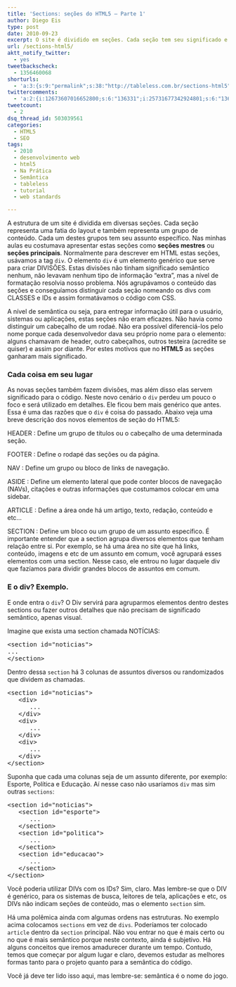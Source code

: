 ```yaml
---
title: 'Sections: seções do HTML5 – Parte 1'
author: Diego Eis
type: post
date: 2010-09-23
excerpt: O site é dividido em seções. Cada seção tem seu significado e carrega informações de diversos assuntos. Os elementos do seção do HTML5 separam cada um desses elementos.
url: /sections-html5/
aktt_notify_twitter:
  - yes
tweetbackscheck:
  - 1356460068
shorturls:
  - 'a:3:{s:9:"permalink";s:38:"http://tableless.com.br/sections-html5";s:7:"tinyurl";s:26:"http://tinyurl.com/3ul3roy";s:4:"isgd";s:19:"http://is.gd/4mycqs";}'
twittercomments:
  - 'a:2:{i:12673607016652800;s:6:"136331";i:25731677342924801;s:6:"136705";}'
tweetcount:
  - 2
dsq_thread_id: 503039561
categories:
  - HTML5
  - SEO
tags:
  - 2010
  - desenvolvimento web
  - html5
  - Na Prática
  - Semântica
  - tableless
  - tutorial
  - web standards

---
```

A estrutura de um site é dividida em diversas seções. Cada seção representa uma fatia do layout e também representa um grupo de conteúdo. Cada um destes grupos tem seu assunto específico. Nas minhas aulas eu costumava apresentar estas seções como **seções mestres** ou **seções principais**. Normalmente para descrever em HTML estas seções, usávamos a tag `div`. O elemento `div` é um elemento genérico que serve para criar DIVISÕES. Estas divisões não tinham significado semântico nenhum, não levavam nenhum tipo de informação &#8220;extra&#8221;, mas a nível de formatação resolvia nosso problema. Nós agrupávamos o conteúdo das seções e conseguíamos distinguir cada seção nomeando os divs com CLASSES e IDs e assim formatávamos o código com CSS. 

A nível de semântica ou seja, para entregar informação útil para o usuário, sistemas ou aplicações, estas seções não eram eficazes. Não havia como distinguir um cabeçalho de um rodaé. Não era possível diferenciá-los pelo nome porque cada desenvolvedor dava seu próprio nome para o elemento: alguns chamavam de header, outro cabeçalhos, outros testeira (acredite se quiser) e assim por diante. Por estes motivos que no **HTML5** as seções ganharam mais significado.

### Cada coisa em seu lugar

As novas seções também fazem divisões, mas além disso elas servem significado para o código. Neste novo cenário o `div` perdeu um pouco o foco e será utilizado em detalhes. Ele ficou bem mais genérico que antes. Essa é uma das razões que o `div` é coisa do passado. Abaixo veja uma breve descrição dos novos elementos de seção do HTML5:

HEADER
:   Define um grupo de títulos ou o cabeçalho de uma determinada seção.

FOOTER
:   Define o rodapé das seções ou da página.

NAV
:   Define um grupo ou bloco de links de navegação.

ASIDE
:   Define um elemento lateral que pode conter blocos de navegação (NAVs), citações e outras informações que costumamos colocar em uma sidebar.

ARTICLE
:   Define a área onde há um artigo, texto, redação, conteúdo e etc&#8230;

SECTION
:   Define um bloco ou um grupo de um assunto específico. É importante entender que a section agrupa diversos elementos que tenham relação entre si. Por exemplo, se há uma área no site que há links, conteúdo, imagens e etc de um assunto em comum, você agrupará esses elementos com uma section. Nesse caso, ele entrou no lugar daquele div que fazíamos para dividir grandes blocos de assuntos em comum.

### E o div? Exemplo.

E onde entra o `div`? O Div servirá para agruparmos elementos dentro destes sections ou fazer outros detalhes que não precisam de significado semântico, apenas visual.
  
Imagine que exista uma section chamada NOTÍCIAS:

<pre class="lang-html">&lt;section id="noticias"&gt;
...
&lt;/section&gt;
</pre>

Dentro dessa `section` há 3 colunas de assuntos diversos ou randomizados que dividem as chamadas.

<pre class="lang-html">&lt;section id="noticias"&gt;
   &lt;div&gt;
      ...
   &lt;/div&gt;
   &lt;div&gt;
      ...
   &lt;/div&gt;
   &lt;div&gt;
      ...
   &lt;/div&gt;
&lt;/section&gt;
</pre>

Suponha que cada uma colunas seja de um assunto diferente, por exemplo: Esporte, Política e Educação. Aí nesse caso não usaríamos `div` mas sim outras `sections`:

<pre class="lang-html">&lt;section id="noticias"&gt;
   &lt;section id="esporte"&gt;
      ...
   &lt;/section&gt;
   &lt;section id="politica"&gt;
      ...
   &lt;/section&gt;
   &lt;section id="educacao"&gt;
      ...
   &lt;/section&gt;
&lt;/section&gt;
</pre>

Você poderia utilizar DIVs com os IDs? Sim, claro. Mas lembre-se que o DIV é genérico, para os sistemas de busca, leitores de tela, aplicações e etc, os DIVs não indicam seções de conteúdo, mas o elemento `section` sim.

Há uma polêmica ainda com algumas ordens nas estruturas. No exemplo acima colocamos `sections` em vez de `divs`. Poderíamos ter colocado `article` dentro da `section` principal. Não vou entrar no que é mais certo ou no que é mais semântico porque neste contexto, ainda é subjetivo. Há alguns conceitos que iremos amadurecer durante um tempo. Contudo, temos que começar por algum lugar e claro, devemos estudar as melhores formas tanto para o projeto quanto para a semântica do código.

Você já deve ter lido isso aqui, mas lembre-se: semântica é o nome do jogo.